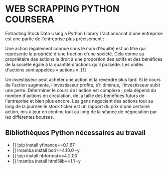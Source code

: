 # WEB SCRAPPING PYTHON COURSERA 

Extracting Stock Data Using a Python Library L'actionnariat d'une entreprise est une partie de l'entreprise plus précisément :

Une action (également connue sous le nom d'équité) est un titre qui représente la propriété d'une fraction d'une société. Cela donne au propriétaire des actions le droit à une proportion des actifs et des bénéfices de la société égale à la quantité d'actions qu'il possède. Les unités d'actions sont appelées « actions ». [1]

Un investisseur peut acheter une action et la revendre plus tard. Si le cours de l'action augmente, l'investisseur profite, s'il diminue, l'investisseur subit une perte. Déterminer le cours de l'action est complexe ; cela dépend du nombre d'actions en circulation, de la taille des bénéfices futurs de l'entreprise et bien plus encore. Les gens négocient des actions tout au long de la journée le stock ticker est un rapport du prix d'une certaine action, mis à jour en continu tout au long de la séance de négociation par les différentes bourses.

## Bibliothèques Python nécessaires au travail 
- [] !pip install yfinance==0.1.67
- [] !mamba install bs4==4.10.0 -y
- [] !pip install nbformat==4.2.00
- [] !mamba install html5lib==1.1 -y
